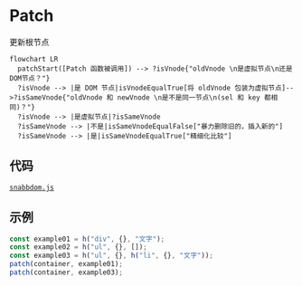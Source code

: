 # Patch

更新根节点

```mermaid
flowchart LR
  patchStart([Patch 函数被调用]) --> ?isVnode{"oldVnode \n是虚拟节点\n还是DOM节点？"}
  ?isVnode --> |是 DOM 节点|isVnodeEqualTrue[将 oldVnode 包装为虚拟节点]-->?isSameVnode{"oldVnode 和 newVnode \n是不是同一节点\n(sel 和 key 都相同)？"}
  ?isVnode --> |是虚拟节点|?isSameVnode
  ?isSameVnode --> |不是|isSameVnodeEqualFalse["暴力删除旧的，插入新的"]
  ?isSameVnode --> |是|isSameVnodeEqualTrue["精细化比较"]
```

## 代码

[`snabbdom.js`](./snabbdom.js)

<!-- @import "./snabbdom.js" {code_block=true line_begin=50} -->

## 示例

```javascript
const example01 = h("div", {}, "文字");
const example02 = h("ul", {}, []);
const example03 = h("ul", {}, h("li", {}, "文字"));
patch(container, example01);
patch(container, example03);
```

